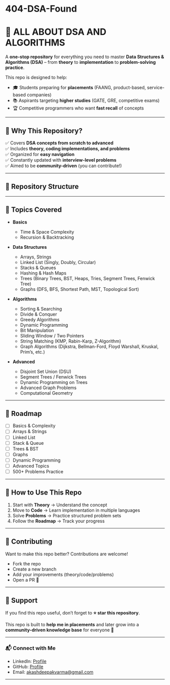 # 404-DSA-Found
# 🚀 ALL ABOUT DSA AND ALGORITHMS  

A **one-stop repository** for everything you need to master **Data Structures & Algorithms (DSA)** – from **theory** to **implementation** to **problem-solving practice**.  

This repo is designed to help:
- 🎓 Students preparing for **placements** (FAANG, product-based, service-based companies)  
- 📚 Aspirants targeting **higher studies** (GATE, GRE, competitive exams)  
- 🏆 Competitive programmers who want **fast recall** of concepts  

---

## 📌 Why This Repository?  

✅ Covers **DSA concepts from scratch to advanced**  
✅ Includes **theory, coding implementations, and problems**  
✅ Organized for **easy navigation**  
✅ Constantly updated with **interview-level problems**  
✅ Aimed to be **community-driven** (you can contribute!)  

---

## 📂 Repository Structure  



---

## 📖 Topics Covered  

- **Basics**
  - Time & Space Complexity  
  - Recursion & Backtracking  

- **Data Structures**
  - Arrays, Strings  
  - Linked List (Singly, Doubly, Circular)  
  - Stacks & Queues  
  - Hashing & Hash Maps  
  - Trees (Binary Trees, BST, Heaps, Tries, Segment Trees, Fenwick Tree)  
  - Graphs (DFS, BFS, Shortest Path, MST, Topological Sort)  

- **Algorithms**
  - Sorting & Searching  
  - Divide & Conquer  
  - Greedy Algorithms  
  - Dynamic Programming  
  - Bit Manipulation  
  - Sliding Window / Two Pointers  
  - String Matching (KMP, Rabin-Karp, Z-Algorithm)  
  - Graph Algorithms (Dijkstra, Bellman-Ford, Floyd Warshall, Kruskal, Prim’s, etc.)  

- **Advanced**
  - Disjoint Set Union (DSU)  
  - Segment Trees / Fenwick Trees  
  - Dynamic Programming on Trees  
  - Advanced Graph Problems  
  - Computational Geometry  

---

## 🎯 Roadmap  

- [ ] Basics & Complexity  
- [ ] Arrays & Strings  
- [ ] Linked List  
- [ ] Stack & Queue  
- [ ] Trees & BST  
- [ ] Graphs  
- [ ] Dynamic Programming  
- [ ] Advanced Topics  
- [ ] 500+ Problems Practice  

---

## 📝 How to Use This Repo  

1. Start with **Theory** → Understand the concept  
2. Move to **Code** → Learn implementation in multiple languages  
3. Solve **Problems** → Practice structured problem sets  
4. Follow the **Roadmap** → Track your progress  

---

## 🤝 Contributing  

Want to make this repo better? Contributions are welcome!  

- Fork the repo  
- Create a new branch  
- Add your improvements (theory/code/problems)  
- Open a PR 🎉  

---

## 🌟 Support  

If you find this repo useful, don’t forget to **⭐ star this repository**.  

This repo is built to **help me in placements** and later grow into a **community-driven knowledge base** for everyone 🚀  

---

### 📬 Connect with Me  

- LinkedIn: [Profile](https://www.linkedin.com/in/akash-deepak-varma/)  
- GitHub: [Profile](https://github.com/akash-deepak-varma)  
- Email: akashdeepakvarma@gmail.com  

---
